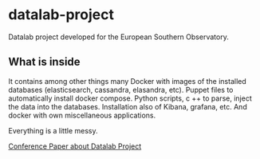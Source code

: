 # datalab-project

Datalab project developed for the European Southern Observatory.

## What is inside

It contains among other things many Docker with images of the installed databases (elasticsearch, cassandra, elasandra, etc). Puppet files to automatically install docker compose. Python scripts, c ++ to parse, inject the data into the databases. Installation also of Kibana, grafana, etc. And docker with own miscellaneous applications.

Everything is a little messy.

[Conference Paper about Datalab Project](https://www.spiedigitallibrary.org/conference-proceedings-of-spie/10704/107042J/Framework-to-use-modern-big-data-software-tools-to-improve/10.1117/12.2312096.short?SSO=1)
